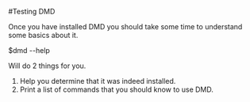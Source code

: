 #Testing DMD

Once you have installed DMD you should take some time to understand some basics about it.

$dmd --help

Will do 2 things for you.

1) Help you determine that it was indeed installed.
2) Print a list of commands that you should know to use DMD.
